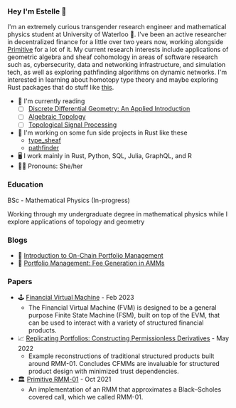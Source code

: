 ### Hey I'm Estelle 🌟

I'm an extremely curious transgender research engineer and mathematical physics student at University of Waterloo 🌌. I've been an active researcher in decentralized finance for a little over two years now, working alongside [Primitive](https://github.com/primitivefinance) for a lot of it. My current research interests include applications of geometric algebra and sheaf cohomology in areas of software research such as, cybersecurity, data and networking infrastructure, and simulation tech, as well as exploring pathfinding algorithms on dynamic networks. I'm interested in learning about homotopy type theory and maybe exploring Rust packages that do stuff like [this](https://github.com/chakravala/Grassmann.jl).

- 🔭 I'm currently reading
  - [ ] [Discrete Differential Geometry: An Applied Introduction](http://www.cs.cmu.edu/~kmcrane/Projects/DDG/paper.pdf)
  - [ ] [Algebraic Topology](https://pi.math.cornell.edu/~hatcher/AT/AT.pdf)
  - [ ] [Topological Signal Processing](https://link.springer.com/book/10.1007/978-3-642-36104-3)
- 🌱 I'm working on some fun side projects in Rust like these
  - [type_sheaf](https://github.com/Autoparallel/type_sheaf)
  - [pathfinder](https://github.com/0xEstelle/pathfinder)
- 🖥️ I work mainly in Rust, Python, SQL, Julia, GraphQL, and R
- 🏳️‍⚧️ Pronouns: She/her

### Education

BSc - Mathematical Physics (In-progress)

Working through my undergraduate degree in mathematical physics while I explore applications of topology and geometry

### Blogs

- 🥛 [Introduction to On-Chain Portfolio Management](https://www.primitive.xyz/posts/RMMTech)
- 🍪 [Portfolio Management: Fee Generation in AMMs](https://www.primitive.xyz/blog/fee-growth)

### Papers

- 🕹️ [Financial Virtual Machine](https://www.primitive.xyz/papers/yellow.pdf) - Feb 2023
  - The Financial Virtual Machine (FVM) is designed to be a general purpose Finite State Machine (FSM), built on top of the EVM, that can be used to interact with a variety of structured financial products.
- 📈 [Replicating Portfolios: Constructing Permissionless Derivatives](https://www.primitive.xyz/papers/Constructing_Permissionless_Derivatives.pdf) - May 2022
  - Example reconstructions of traditional structured products built around RMM-01. Concludes CFMMs are invaluable for structured product design with minimized trust dependencies.
- 🏛️ [Primitive RMM-01](https://www.primitive.xyz/papers/Whitepaper.pdf) - Oct 2021
  - An implementation of an RMM that approximates a Black–Scholes covered call, which we called RMM-01.
